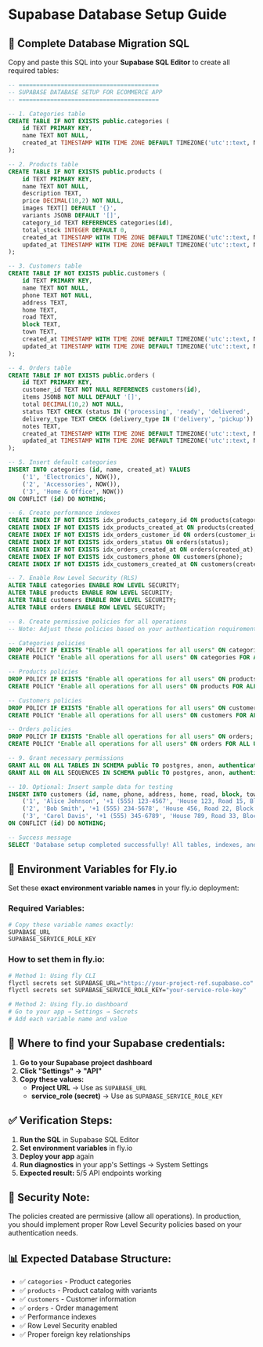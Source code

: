 # Supabase Database Setup Guide

## 🔧 Complete Database Migration SQL

Copy and paste this SQL into your **Supabase SQL Editor** to create all required tables:

```sql
-- ========================================
-- SUPABASE DATABASE SETUP FOR ECOMMERCE APP
-- ========================================

-- 1. Categories table
CREATE TABLE IF NOT EXISTS public.categories (
    id TEXT PRIMARY KEY,
    name TEXT NOT NULL,
    created_at TIMESTAMP WITH TIME ZONE DEFAULT TIMEZONE('utc'::text, NOW()) NOT NULL
);

-- 2. Products table
CREATE TABLE IF NOT EXISTS public.products (
    id TEXT PRIMARY KEY,
    name TEXT NOT NULL,
    description TEXT,
    price DECIMAL(10,2) NOT NULL,
    images TEXT[] DEFAULT '{}',
    variants JSONB DEFAULT '[]',
    category_id TEXT REFERENCES categories(id),
    total_stock INTEGER DEFAULT 0,
    created_at TIMESTAMP WITH TIME ZONE DEFAULT TIMEZONE('utc'::text, NOW()) NOT NULL,
    updated_at TIMESTAMP WITH TIME ZONE DEFAULT TIMEZONE('utc'::text, NOW()) NOT NULL
);

-- 3. Customers table
CREATE TABLE IF NOT EXISTS public.customers (
    id TEXT PRIMARY KEY,
    name TEXT NOT NULL,
    phone TEXT NOT NULL,
    address TEXT,
    home TEXT,
    road TEXT,
    block TEXT,
    town TEXT,
    created_at TIMESTAMP WITH TIME ZONE DEFAULT TIMEZONE('utc'::text, NOW()) NOT NULL,
    updated_at TIMESTAMP WITH TIME ZONE DEFAULT TIMEZONE('utc'::text, NOW()) NOT NULL
);

-- 4. Orders table
CREATE TABLE IF NOT EXISTS public.orders (
    id TEXT PRIMARY KEY,
    customer_id TEXT NOT NULL REFERENCES customers(id),
    items JSONB NOT NULL DEFAULT '[]',
    total DECIMAL(10,2) NOT NULL,
    status TEXT CHECK (status IN ('processing', 'ready', 'delivered', 'picked-up')) DEFAULT 'processing',
    delivery_type TEXT CHECK (delivery_type IN ('delivery', 'pickup')) DEFAULT 'delivery',
    notes TEXT,
    created_at TIMESTAMP WITH TIME ZONE DEFAULT TIMEZONE('utc'::text, NOW()) NOT NULL,
    updated_at TIMESTAMP WITH TIME ZONE DEFAULT TIMEZONE('utc'::text, NOW()) NOT NULL
);

-- 5. Insert default categories
INSERT INTO categories (id, name, created_at) VALUES
    ('1', 'Electronics', NOW()),
    ('2', 'Accessories', NOW()),
    ('3', 'Home & Office', NOW())
ON CONFLICT (id) DO NOTHING;

-- 6. Create performance indexes
CREATE INDEX IF NOT EXISTS idx_products_category_id ON products(category_id);
CREATE INDEX IF NOT EXISTS idx_products_created_at ON products(created_at);
CREATE INDEX IF NOT EXISTS idx_orders_customer_id ON orders(customer_id);
CREATE INDEX IF NOT EXISTS idx_orders_status ON orders(status);
CREATE INDEX IF NOT EXISTS idx_orders_created_at ON orders(created_at);
CREATE INDEX IF NOT EXISTS idx_customers_phone ON customers(phone);
CREATE INDEX IF NOT EXISTS idx_customers_created_at ON customers(created_at);

-- 7. Enable Row Level Security (RLS)
ALTER TABLE categories ENABLE ROW LEVEL SECURITY;
ALTER TABLE products ENABLE ROW LEVEL SECURITY;
ALTER TABLE customers ENABLE ROW LEVEL SECURITY;
ALTER TABLE orders ENABLE ROW LEVEL SECURITY;

-- 8. Create permissive policies for all operations
-- Note: Adjust these policies based on your authentication requirements

-- Categories policies
DROP POLICY IF EXISTS "Enable all operations for all users" ON categories;
CREATE POLICY "Enable all operations for all users" ON categories FOR ALL USING (true) WITH CHECK (true);

-- Products policies
DROP POLICY IF EXISTS "Enable all operations for all users" ON products;
CREATE POLICY "Enable all operations for all users" ON products FOR ALL USING (true) WITH CHECK (true);

-- Customers policies
DROP POLICY IF EXISTS "Enable all operations for all users" ON customers;
CREATE POLICY "Enable all operations for all users" ON customers FOR ALL USING (true) WITH CHECK (true);

-- Orders policies
DROP POLICY IF EXISTS "Enable all operations for all users" ON orders;
CREATE POLICY "Enable all operations for all users" ON orders FOR ALL USING (true) WITH CHECK (true);

-- 9. Grant necessary permissions
GRANT ALL ON ALL TABLES IN SCHEMA public TO postgres, anon, authenticated, service_role;
GRANT ALL ON ALL SEQUENCES IN SCHEMA public TO postgres, anon, authenticated, service_role;

-- 10. Optional: Insert sample data for testing
INSERT INTO customers (id, name, phone, address, home, road, block, town, created_at, updated_at) VALUES
    ('1', 'Alice Johnson', '+1 (555) 123-4567', 'House 123, Road 15, Block 304, Springfield', '123', '15', '304', 'Springfield', NOW(), NOW()),
    ('2', 'Bob Smith', '+1 (555) 234-5678', 'House 456, Road 22, Block 205, Manama', '456', '22', '205', 'Manama', NOW(), NOW()),
    ('3', 'Carol Davis', '+1 (555) 345-6789', 'House 789, Road 33, Block 102, Riffa', '789', '33', '102', 'Riffa', NOW(), NOW())
ON CONFLICT (id) DO NOTHING;

-- Success message
SELECT 'Database setup completed successfully! All tables, indexes, and policies created.' AS status;
```

## 🔑 Environment Variables for Fly.io

Set these **exact environment variable names** in your fly.io deployment:

### Required Variables:

```bash
# Copy these variable names exactly:
SUPABASE_URL
SUPABASE_SERVICE_ROLE_KEY
```

### How to set them in fly.io:

```bash
# Method 1: Using fly CLI
flyctl secrets set SUPABASE_URL="https://your-project-ref.supabase.co"
flyctl secrets set SUPABASE_SERVICE_ROLE_KEY="your-service-role-key"

# Method 2: Using fly.io dashboard
# Go to your app → Settings → Secrets
# Add each variable name and value
```

## 📍 Where to find your Supabase credentials:

1. **Go to your Supabase project dashboard**
2. **Click "Settings" → "API"**
3. **Copy these values:**
   - **Project URL** → Use as `SUPABASE_URL`
   - **service_role (secret)** → Use as `SUPABASE_SERVICE_ROLE_KEY`

## ✅ Verification Steps:

1. **Run the SQL** in Supabase SQL Editor
2. **Set environment variables** in fly.io
3. **Deploy your app** again
4. **Run diagnostics** in your app's Settings → System Settings
5. **Expected result:** 5/5 API endpoints working

## 🚨 Security Note:

The policies created are permissive (allow all operations). In production, you should implement proper Row Level Security policies based on your authentication needs.

## 📊 Expected Database Structure:

- ✅ `categories` - Product categories
- ✅ `products` - Product catalog with variants
- ✅ `customers` - Customer information
- ✅ `orders` - Order management
- ✅ Performance indexes
- ✅ Row Level Security enabled
- ✅ Proper foreign key relationships
